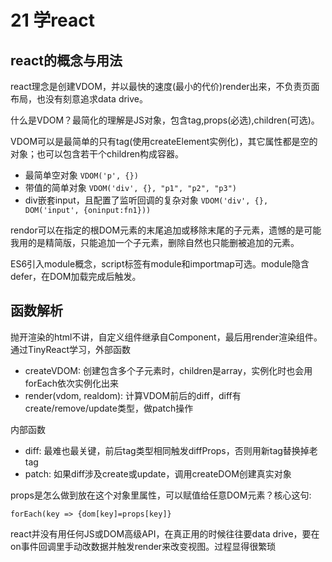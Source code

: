 # 21 学react

## react的概念与用法

react理念是创建VDOM，并以最快的速度(最小的代价)render出来，不负责页面布局，也没有刻意追求data drive。

什么是VDOM？最简化的理解是JS对象，包含tag,props(必选),children(可选)。

VDOM可以是最简单的只有tag(使用createElement实例化)，其它属性都是空的对象；也可以包含若干个children构成容器。

* 最简单空对象 `VDOM('p', {})`
* 带值的简单对象 `VDOM('div', {}, "p1", "p2", "p3")`
* div嵌套input，且配置了监听回调的复杂对象 `VDOM('div', {}, DOM('input', {oninput:fn1}))`

rendor可以在指定的根DOM元素的末尾追加或移除末尾的子元素，遗憾的是可能我用的是精简版，只能追加一个子元素，删除自然也只能删被追加的元素。

ES6引入module概念，script标签有module和importmap可选。module隐含defer，在DOM加载完成后触发。

## 函数解析

抛开渲染的html不讲，自定义组件继承自Component，最后用render渲染组件。通过TinyReact学习，外部函数

* createVDOM: 创建包含多个子元素时，children是array，实例化时也会用forEach依次实例化出来
* render(vdom, realdom): 计算VDOM前后的diff，diff有create/remove/update类型，做patch操作

内部函数

* diff: 最难也最关键，前后tag类型相同触发diffProps，否则用新tag替换掉老tag
* patch: 如果diff涉及create或update，调用createDOM创建真实对象

props是怎么做到放在这个对象里属性，可以赋值给任意DOM元素？核心这句:

`forEach(key => {dom[key]=props[key]}`

react并没有用任何JS或DOM高级API，在真正用的时候往往要data drive，要在on事件回调里手动改数据并触发render来改变视图。过程显得很繁琐